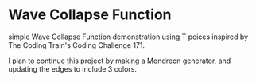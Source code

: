 # Wave Collapse Function

simple Wave Collapse Function demonstration using T peices inspired by The Coding Train's Coding Challenge 171.

I plan to continue this project by making a Mondreon generator, and updating the edges to include 3 colors.
